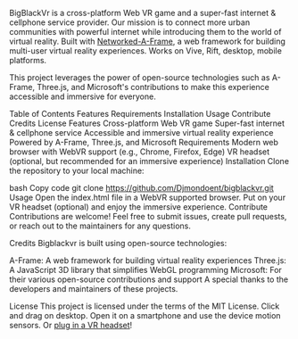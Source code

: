 BigBlackVr is a cross-platform Web VR game and a super-fast internet & cellphone service provider. Our mission is to connect more urban communities with powerful internet while introducing them to the world of virtual reality.
Built with [Networked-A-Frame](https://github.com/haydenjameslee/networked-aframe), a web framework for building multi-user virtual reality experiences. Works on Vive, Rift, desktop, mobile platforms.

This project leverages the power of open-source technologies such as A-Frame, Three.js, and Microsoft's contributions to make this experience accessible and immersive for everyone.

Table of Contents
Features
Requirements
Installation
Usage
Contribute
Credits
License
Features
Cross-platform Web VR game
Super-fast internet & cellphone service
Accessible and immersive virtual reality experience
Powered by A-Frame, Three.js, and Microsoft
Requirements
Modern web browser with WebVR support (e.g., Chrome, Firefox, Edge)
VR headset (optional, but recommended for an immersive experience)
Installation
Clone the repository to your local machine:

bash
Copy code
git clone https://github.com/Djmondoent/bigblackvr.git
Usage
Open the index.html file in a WebVR supported browser.
Put on your VR headset (optional) and enjoy the immersive experience.
Contribute
Contributions are welcome! Feel free to submit issues, create pull requests, or reach out to the maintainers for any questions.

Credits
Bigblackvr is built using open-source technologies:

A-Frame: A web framework for building virtual reality experiences
Three.js: A JavaScript 3D library that simplifies WebGL programming
Microsoft: For their various open-source contributions and support
A special thanks to the developers and maintainers of these projects.

License
This project is licensed under the terms of the MIT License.
Click and drag on desktop. Open it on a smartphone and use the device motion sensors. Or [plug in a VR headset](https://webvr.rocks)!
